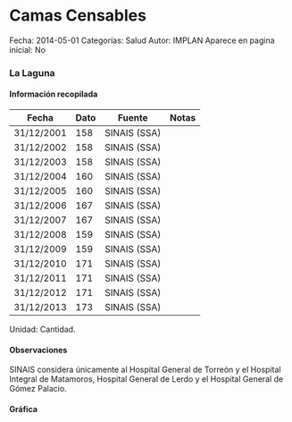 Camas Censables
=====

Fecha: 2014-05-01
Categorías: Salud
Autor: IMPLAN
Aparece en pagina inicial: No

### La Laguna

<!-- break -->

#### Información recopilada

<table class="table table-hover table-bordered matriz">
  <thead>
    <tr><th>Fecha</th><th>Dato</th><th>Fuente</th><th>Notas</th></tr>
  </thead>
  <tbody>
    <tr><td class="centrado">31/12/2001</td><td class="derecha">158</td><td>SINAIS (SSA)</td><td></td></tr>
    <tr><td class="centrado">31/12/2002</td><td class="derecha">158</td><td>SINAIS (SSA)</td><td></td></tr>
    <tr><td class="centrado">31/12/2003</td><td class="derecha">158</td><td>SINAIS (SSA)</td><td></td></tr>
    <tr><td class="centrado">31/12/2004</td><td class="derecha">160</td><td>SINAIS (SSA)</td><td></td></tr>
    <tr><td class="centrado">31/12/2005</td><td class="derecha">160</td><td>SINAIS (SSA)</td><td></td></tr>
    <tr><td class="centrado">31/12/2006</td><td class="derecha">167</td><td>SINAIS (SSA)</td><td></td></tr>
    <tr><td class="centrado">31/12/2007</td><td class="derecha">167</td><td>SINAIS (SSA)</td><td></td></tr>
    <tr><td class="centrado">31/12/2008</td><td class="derecha">159</td><td>SINAIS (SSA)</td><td></td></tr>
    <tr><td class="centrado">31/12/2009</td><td class="derecha">159</td><td>SINAIS (SSA)</td><td></td></tr>
    <tr><td class="centrado">31/12/2010</td><td class="derecha">171</td><td>SINAIS (SSA)</td><td></td></tr>
    <tr><td class="centrado">31/12/2011</td><td class="derecha">171</td><td>SINAIS (SSA)</td><td></td></tr>
    <tr><td class="centrado">31/12/2012</td><td class="derecha">171</td><td>SINAIS (SSA)</td><td></td></tr>
    <tr><td class="centrado">31/12/2013</td><td class="derecha">173</td><td>SINAIS (SSA)</td><td></td></tr>
  </tbody>
</table>

Unidad: Cantidad.

#### Observaciones

SINAIS considera únicamente al Hospital General de Torreón y el Hospital Integral de Matamoros, Hospital General de Lerdo y el Hospital General de Gómez Palacio.

#### Gráfica

<div id="Morrislsozlmql" class="grafica"></div>
  <script>
  new Morris.Line({
    element: 'Morrislsozlmql',
    data: [
      { fecha: '2001-12-31', dato: 158 },
      { fecha: '2002-12-31', dato: 158 },
      { fecha: '2003-12-31', dato: 158 },
      { fecha: '2004-12-31', dato: 160 },
      { fecha: '2005-12-31', dato: 160 },
      { fecha: '2006-12-31', dato: 167 },
      { fecha: '2007-12-31', dato: 167 },
      { fecha: '2008-12-31', dato: 159 },
      { fecha: '2009-12-31', dato: 159 },
      { fecha: '2010-12-31', dato: 171 },
      { fecha: '2011-12-31', dato: 171 },
      { fecha: '2012-12-31', dato: 171 },
      { fecha: '2013-12-31', dato: 173 }
    ],
    xkey: 'fecha',
    ykeys: ['dato'],
    labels: ['Dato'],
    lineColors: ['#FF5B02'],
    xLabelFormat: function(d) {
      return d.getDate()+'/'+(d.getMonth()+1)+'/'+d.getFullYear();
    },
    dateFormat: function (ts) {
      var d = new Date(ts);
      return d.getDate() + '/' + (d.getMonth() + 1) + '/' + d.getFullYear();
    }
  });
  </script>

